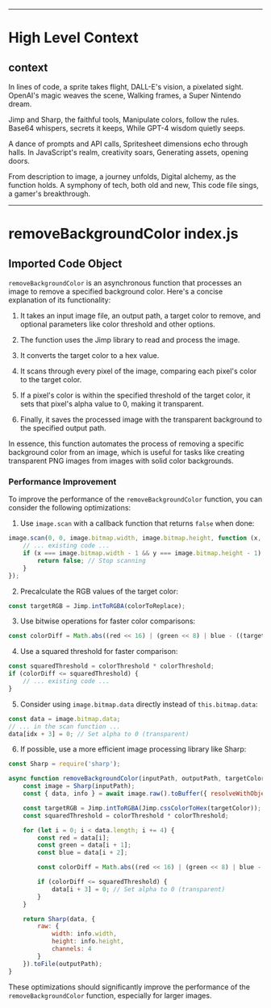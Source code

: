 

  ---
# High Level Context
## context
In lines of code, a sprite takes flight,
DALL-E's vision, a pixelated sight.
OpenAI's magic weaves the scene,
Walking frames, a Super Nintendo dream.

Jimp and Sharp, the faithful tools,
Manipulate colors, follow the rules.
Base64 whispers, secrets it keeps,
While GPT-4 wisdom quietly seeps.

A dance of prompts and API calls,
Spritesheet dimensions echo through halls.
In JavaScript's realm, creativity soars,
Generating assets, opening doors.

From description to image, a journey unfolds,
Digital alchemy, as the function holds.
A symphony of tech, both old and new,
This code file sings, a gamer's breakthrough.


---
# removeBackgroundColor index.js
## Imported Code Object
`removeBackgroundColor` is an asynchronous function that processes an image to remove a specified background color. Here's a concise explanation of its functionality:

1. It takes an input image file, an output path, a target color to remove, and optional parameters like color threshold and other options.

2. The function uses the Jimp library to read and process the image.

3. It converts the target color to a hex value.

4. It scans through every pixel of the image, comparing each pixel's color to the target color.

5. If a pixel's color is within the specified threshold of the target color, it sets that pixel's alpha value to 0, making it transparent.

6. Finally, it saves the processed image with the transparent background to the specified output path.

In essence, this function automates the process of removing a specific background color from an image, which is useful for tasks like creating transparent PNG images from images with solid color backgrounds.

### Performance Improvement

To improve the performance of the `removeBackgroundColor` function, you can consider the following optimizations:

1. Use `image.scan` with a callback function that returns `false` when done:

```javascript
image.scan(0, 0, image.bitmap.width, image.bitmap.height, function (x, y, idx) {
    // ... existing code ...
    if (x === image.bitmap.width - 1 && y === image.bitmap.height - 1) {
        return false; // Stop scanning
    }
});
```

2. Precalculate the RGB values of the target color:

```javascript
const targetRGB = Jimp.intToRGBA(colorToReplace);
```

3. Use bitwise operations for faster color comparisons:

```javascript
const colorDiff = Math.abs((red << 16) | (green << 8) | blue - ((targetRGB.r << 16) | (targetRGB.g << 8) | targetRGB.b));
```

4. Use a squared threshold for faster comparison:

```javascript
const squaredThreshold = colorThreshold * colorThreshold;
if (colorDiff <= squaredThreshold) {
    // ... existing code ...
}
```

5. Consider using `image.bitmap.data` directly instead of `this.bitmap.data`:

```javascript
const data = image.bitmap.data;
// ... in the scan function ...
data[idx + 3] = 0; // Set alpha to 0 (transparent)
```

6. If possible, use a more efficient image processing library like Sharp:

```javascript
const Sharp = require('sharp');

async function removeBackgroundColor(inputPath, outputPath, targetColor, colorThreshold = 0, options = {}) {
    const image = Sharp(inputPath);
    const { data, info } = await image.raw().toBuffer({ resolveWithObject: true });

    const targetRGB = Jimp.intToRGBA(Jimp.cssColorToHex(targetColor));
    const squaredThreshold = colorThreshold * colorThreshold;

    for (let i = 0; i < data.length; i += 4) {
        const red = data[i];
        const green = data[i + 1];
        const blue = data[i + 2];

        const colorDiff = Math.abs((red << 16) | (green << 8) | blue - ((targetRGB.r << 16) | (targetRGB.g << 8) | targetRGB.b));

        if (colorDiff <= squaredThreshold) {
            data[i + 3] = 0; // Set alpha to 0 (transparent)
        }
    }

    return Sharp(data, {
        raw: {
            width: info.width,
            height: info.height,
            channels: 4
        }
    }).toFile(outputPath);
}
```

These optimizations should significantly improve the performance of the `removeBackgroundColor` function, especially for larger images.

  